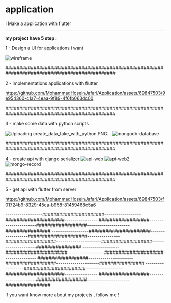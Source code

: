 # application

I Make a application with flutter 

 ____________________________________________________________________________________________
 
 
**my project have 5 step :**

  1 - Design a UI for applications i want
  
  ![wireframe](https://github.com/MohammadHoseinJafari/Application/assets/69847503/3d6ad6c3-182f-4447-8954-474578637f61)


###############################################################################################

  2 - implementations applications with flutter 


https://github.com/MohammadHoseinJafari/Application/assets/69847503/9e954360-c1a7-4eaa-9f89-4f6fb063dc00


###############################################################################################

  3 - make some data with python scripts
  
  ![Uploading create_data_fake_with_python.PNG…]()
  ![mongodb-database](https://github.com/MohammadHoseinJafari/Application/assets/69847503/55262ab9-f1bd-4140-9fdd-76b911f00dee)
  

###############################################################################################
  
  4 - create api with django serializer 
    ![api-web](https://github.com/MohammadHoseinJafari/Application/assets/69847503/30d4e594-5c87-4f0f-aeee-3ab8d82fbea2)
    ![api-web2](https://github.com/MohammadHoseinJafari/Application/assets/69847503/7c4c3177-a068-4b62-a969-760b60fa6d7c)
    ![mongo-record](https://github.com/MohammadHoseinJafari/Application/assets/69847503/79dd358c-fa5c-4aec-a465-af610a7ca76f)

###############################################################################################

  5 - get api with flutter from server 

https://github.com/MohammadHoseinJafari/Application/assets/69847503/f01724b9-8329-45ca-b958-81459468c5a6


------------------######################------------------#####################----------------
##################----------------------##################---------------------################
------------------######################------------------#####################----------------
##################----------------------##################---------------------################
------------------######################------------------#####################----------------
##################----------------------##################---------------------################
------------------######################------------------#####################----------------
##################----------------------##################---------------------################


if you want know more about my projects , follow me !


